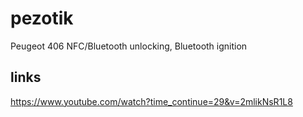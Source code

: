 # pezotik
Peugeot 406 NFC/Bluetooth unlocking, Bluetooth ignition

## links

https://www.youtube.com/watch?time_continue=29&v=2mlikNsR1L8

